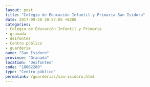 ```yaml
---
layout: post
title: "Colegio de Educación Infantil y Primaria San Isidoro"
date: 2017-09-20 20:57:05 +0200
categories:
- Colegio de Educación Infantil y Primaria
- granada
- deifontes
- Centro público
- guarderia
name: "San Isidoro"
province: "Granada"
location: "Deifontes"
code: "18002280"
type: "Centro público"
permalink: /guarderias/san-isidoro.html
---
```

